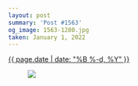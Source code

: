```yaml
---
layout: post
summary: 'Post #1563'
og_image: 1563-1280.jpg
taken: January 1, 2022
---
```


<div class="post">
 <time>
  <a href="/1563">
   {{ page.date | date: "%B %-d, %Y" }}
  </a>
 </time>
 <a href="/1563">
  <figure data-taken="1/1/2022">
   <img sizes="(min-width: 700px) 50vw, calc(100vw - 2rem)" src="{{ site.assets_url }}/1563-640.jpg" srcset="{{ site.assets_url }}/1563-320.jpg 320w, {{ site.assets_url }}/1563-640.jpg 640w, {{ site.assets_url }}/1563-960.jpg 960w, {{ site.assets_url }}/1563-1280.jpg 1280w"/>
  </figure>
 </a>
</div>
